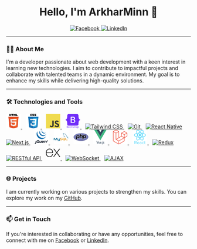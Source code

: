 <h1 align="center">Hello, I'm ArkharMinn 👋</h1>

<p align="center">
    <a href="https://www.facebook.com/akmin.9060" target="_blank">
        <img src="https://raw.githubusercontent.com/rahuldkjain/github-profile-readme-generator/master/src/images/icons/Social/facebook.svg" alt="Facebook" height="30" width="40" />
    </a>
    <a href="https://www.linkedin.com/in/arkhar-minn-901a752a8" target="_blank">
        <img src="https://upload.wikimedia.org/wikipedia/commons/8/81/LinkedIn_icon.svg" alt="LinkedIn" height="30" width="40" />
    </a>
</p>

---

<h3 align="left">👨‍💻 About Me</h3>
<p align="left">
    I'm a developer passionate about web development with a keen interest in learning new technologies. I aim to contribute to impactful projects and collaborate with talented teams in a dynamic environment. My goal is to enhance my skills while delivering high-quality solutions.
</p>

---

<h3 align="left">🛠️ Technologies and Tools</h3>
<p align="left">
    <span style="margin-right: 10px;">
        <a href="https://www.w3.org/html/" target="_blank">
            <img src="https://raw.githubusercontent.com/devicons/devicon/master/icons/html5/html5-original-wordmark.svg" alt="HTML5" width="40" height="40" />
        </a>
    </span>
    <span style="margin-right: 10px;">
        <a href="https://www.w3schools.com/css/" target="_blank">
            <img src="https://raw.githubusercontent.com/devicons/devicon/master/icons/css3/css3-original-wordmark.svg" alt="CSS3" width="40" height="40" />
        </a>
    </span>
    <span style="margin-right: 10px;">
        <a href="https://developer.mozilla.org/en-US/docs/Web/JavaScript" target="_blank">
            <img src="https://raw.githubusercontent.com/devicons/devicon/master/icons/javascript/javascript-original.svg" alt="JavaScript" width="40" height="40" />
        </a>
    </span>
    <span style="margin-right: 10px;">
        <a href="https://getbootstrap.com" target="_blank">
            <img src="https://raw.githubusercontent.com/devicons/devicon/master/icons/bootstrap/bootstrap-plain-wordmark.svg" alt="Bootstrap" width="40" height="40" />
        </a>
    </span>
    <span style="margin-right: 10px;">
        <a href="https://tailwindcss.com/" target="_blank">
            <img src="https://www.vectorlogo.zone/logos/tailwindcss/tailwindcss-icon.svg" alt="Tailwind CSS" width="40" height="40" />
        </a>
    </span>
    <span style="margin-right: 10px;">
        <a href="https://git-scm.com/" target="_blank">
             <img src="https://img.icons8.com/ios-filled/50/000000/git.png" alt="Git" width="40" height="40" />
        </a>
    </span>
    <span style="margin-right: 10px;">
        <a href="https://reactnative.dev/" target="_blank">
            <img src="https://reactnative.dev/img/header_logo.svg" alt="React Native" width="40" height="40" />
        </a>
    </span>
    <span style="margin-right: 10px;">
        <a href="https://nextjs.org/" target="_blank">
            <img src="https://nextjs.org/static/favicon/favicon-32x32.png" alt="Next.js" width="40" height="40" />
        </a>
    </span>
    <span style="margin-right: 10px;">
        <a href="https://jquery.com/" target="_blank">
            <img src="https://raw.githubusercontent.com/devicons/devicon/master/icons/jquery/jquery-original-wordmark.svg" alt="jQuery" width="40" height="40" />
        </a>
    </span>
    <span style="margin-right: 10px;">
        <a href="https://www.mysql.com/" target="_blank">
            <img src="https://raw.githubusercontent.com/devicons/devicon/master/icons/mysql/mysql-original-wordmark.svg" alt="MySQL" width="40" height="40" />
        </a>
    </span>
    <span style="margin-right: 10px;">
        <a href="https://www.php.net" target="_blank">
            <img src="https://raw.githubusercontent.com/devicons/devicon/master/icons/php/php-original.svg" alt="PHP" width="40" height="40" />
        </a>
    </span>
    <span style="margin-right: 10px;">
        <a href="https://vuejs.org/" target="_blank">
            <img src="https://raw.githubusercontent.com/devicons/devicon/master/icons/vuejs/vuejs-original-wordmark.svg" alt="Vue.js" width="40" height="40" />
        </a>
    </span>
    <span style="margin-right: 10px;">
        <a href="https://laravel.com/" target="_blank">
            <img src="https://raw.githubusercontent.com/devicons/devicon/master/icons/laravel/laravel-original.svg" alt="Laravel" width="40" height="40" />
        </a>
    </span>
    <span style="margin-right: 10px;">
        <a href="https://reactjs.org/" target="_blank">
            <img src="https://raw.githubusercontent.com/devicons/devicon/master/icons/react/react-original-wordmark.svg" alt="React" width="40" height="40" />
        </a>
    </span>
    <span style="margin-right: 10px;">
        <a href="https://redux.js.org/" target="_blank">
            <img src="https://raw.githubusercontent.com/reduxjs/redux/master/logo/logo.png" alt="Redux" width="40" height="40" />
        </a>
    </span>
    <span style="margin-right: 10px;">
        <a href="https://en.wikipedia.org/wiki/Representational_state_transfer" target="_blank">
            <img src="https://upload.wikimedia.org/wikipedia/commons/7/7b/RESTful_API_logo.png" alt="RESTful API" width="40" height="40" />
        </a>
    </span>
    <span style="margin-right: 10px;">
        <a href="https://expressjs.com/" target="_blank">
            <img src="https://raw.githubusercontent.com/devicons/devicon/master/icons/express/express-original.svg" alt="Express.js" width="40" height="40" />
        </a>
    </span>
    <span style="margin-right: 10px;">
    <a href="https://developer.mozilla.org/en-US/docs/Web/API/WebSockets_API" target="_blank">
        <img src="https://upload.wikimedia.org/wikipedia/commons/e/e5/WebSocket_logo.svg" alt="WebSocket" width="40" height="40" />
    </a>
</span>
<span style="margin-right: 10px;">
    <a href="https://developer.mozilla.org/en-US/docs/Web/Guide/AJAX" target="_blank">
        <img src="https://upload.wikimedia.org/wikipedia/commons/1/1f/AJAX_Logo_2.svg" alt="AJAX" width="40" height="40" />
    </a>
</span>


</p>

---

<h3 align="left">🌐 Projects</h3>
<p align="left">
    I am currently working on various projects to strengthen my skills. You can explore my work on my <a href="https://github.com/ArKharMinn" target="_blank">GitHub</a>.
</p>

---

<h3 align="left">📫 Get in Touch</h3>
<p align="left">
    If you're interested in collaborating or have any opportunities, feel free to connect with me on <a href="https://www.facebook.com/akmin.9060" target="_blank">Facebook</a> or <a href="https://www.linkedin.com/in/arkhar-minn-901a752a8" target="_blank">LinkedIn</a>.
</p>
